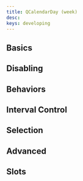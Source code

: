 ```yaml
---
title: QCalendarDay (week)
desc: 
keys: developing
---
```


## Basics

<example-viewer
  title="Alignment"
  file="WeekAlignment"
  codepen-title="QCalendarDay"
/>

<example-viewer
  title="Dark"
  file="WeekDark"
  codepen-title="QCalendarDay"
/>

<example-viewer
  title="Date Type"
  file="WeekDateType"
  codepen-title="QCalendarDay"
/>

<example-viewer
  title="No Active Date"
  file="WeekNoActiveDate"
  codepen-title="QCalendarDay"
/>

<example-viewer
  title="No Scroll"
  file="WeekNoScroll"
  codepen-title="QCalendarDay"
/>

<example-viewer
  title="Now"
  file="WeekNow"
  codepen-title="QCalendarDay"
/>

<example-viewer
  title="First Day Monday"
  file="WeekFirstDayMonday"
  codepen-title="QCalendarDay"
/>

<example-viewer
  title="No Weekends"
  file="WeekNoWeekends"
  codepen-title="QCalendarDay"
/>

<example-viewer
  title="No Header"
  file="WeekNoHeader"
  codepen-title="QCalendarDay"
/>

<example-viewer
  title="No Scroll"
  file="WeekNoScroll"
  codepen-title="QCalendarDay"
/>

## Disabling

<example-viewer
  title="Disabled Before/After"
  file="WeekDisabledBeforeAfter"
  codepen-title="QCalendarDay"
/>

<example-viewer
  title="Disabled Days"
  file="WeekDisabledDays"
  codepen-title="QCalendarDay"
/>

<example-viewer
  title="Disabled Weekdays"
  file="WeekDisabledWeekdays"
  codepen-title="QCalendarDay"
/>

## Behaviors

<example-viewer
  title="Cell Width"
  file="WeekCellWidth"
  codepen-title="QCalendarDay"
/>

<example-viewer
  title="Focusable/Hoverable"
  file="WeekFocusableHoverable"
  codepen-title="QCalendarDay"
/>

## Interval Control

<example-viewer
  title="Interval Count"
  file="WeekIntervalCount"
  codepen-title="QCalendarDay"
/>

<example-viewer
  title="Interval Height"
  file="WeekIntervalHeight"
  codepen-title="QCalendarDay"
/>

<example-viewer
  title="Interval Minutes (15)"
  file="WeekIntervalMinutes15"
  codepen-title="QCalendarDay"
/>

<example-viewer
  title="Interval Minutes (30)"
  file="WeekIntervalMinutes30"
  codepen-title="QCalendarDay"
/>

<example-viewer
  title="Interval Start"
  file="WeekIntervalStart"
  codepen-title="QCalendarDay"
/>

## Selection

<example-viewer
  title="Selection"
  file="WeekSelection"
  codepen-title="QCalendarDay"
/>

<example-viewer
  title="Selected Intervals"
  file="WeekSelectedIntervals"
  codepen-title="QCalendarDay"
/>

## Advanced

<example-viewer
  title="Drag and Drop"
  file="WeekDragAndDrop"
  codepen-title="QCalendarDay"
/>

<example-viewer
  title="Locale"
  file="WeekLocale"
  codepen-title="QCalendarDay"
/>

<example-viewer
  title="Navigation"
  file="WeekNavigation"
  codepen-title="QCalendarDay"
/>

<example-viewer
  title="Theme"
  file="WeekTheme"
  codepen-title="QCalendarDay"
/>

## Slots

<example-viewer
  title="Column Header"
  file="WeekSlotColumnHeader"
  codepen-title="QCalendarDay"
/>

<example-viewer
  title="Day Body"
  file="WeekSlotDayBody"
  codepen-title="QCalendarDay"
/>

<example-viewer
  title="Head Day"
  file="WeekSlotHeadDay"
  codepen-title="QCalendarDay"
/>

<example-viewer
  title="Head Day Event"
  file="WeekSlotHeadDayEvent"
  codepen-title="QCalendarDay"
/>

<example-viewer
  title="Head Days Event Absolute"
  file="WeekSlotHeadDaysEventAbsolute"
  codepen-title="QCalendarDay"
/>

<example-viewer
  title="Head Intervals"
  file="WeekSlotHeadIntervals"
  codepen-title="QCalendarDay"
/>

<example-viewer
  title="Show Current Time"
  file="WeekSlotDayContainerShowCurrentTime"
  codepen-title="QCalendarDay"
/>

